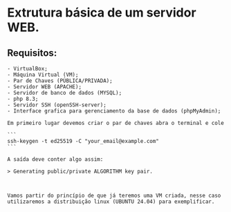 # Extrutura básica de um servidor WEB.

## Requisitos:

    - VirtualBox;
    - Máquina Virtual (VM);
    - Par de Chaves (PÚBLICA/PRIVADA);
    - Servidor WEB (APACHE);
    - Servidor de banco de dados (MYSQL);
    - php 8.3;
    - Servidor SSH (openSSH-server);
    - Interface grafica para gerenciamento da base de dados (phpMyAdmin);

    Em primeiro lugar devemos criar o par de chaves abra o terminal e cole

    ```
    ssh-keygen -t ed25519 -C "your_email@example.com"
    ```

    A saída deve conter algo assim:

    > Generating public/private ALGORITHM key pair.



    Vamos partir do princípio de que já teremos uma VM criada, nesse caso utilizaremos a distribuição linux (UBUNTU 24.04) para exemplificar.

